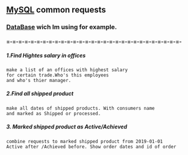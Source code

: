 ## [MySQL](https://www.mysql.com) common requests

### [DataBase](https://www.youtube.com/redirect?event=video_description&v=7S_tz1z_5bA&redir_token=QUFFLUhqbDE4S0tETHJXQ1IxeUR6ZUt4VjhGc1cycDhtd3xBQ3Jtc0tuZDhwOENQMFg4NTVpWnV1bVF1YVh0Q0FQMlJwd1BrRHBCQng2RXZia2NPeVUzS0tyQ0R3ei0zZElxal9qZGw3aWJmSUhWQndLZ0RzMkZVMUNFNDFacUhwbUtodG9hSjUtT05ncjhMck0zZm5oaGw2TQ%3D%3D&q=http%3A%2F%2Fbit.ly%2F2LNdvCd) wich Im using for example.
#### =-=-=-=-=-=-=-=-=-=-=-=-=-=-=-=-=-=-=-=-=-=-=-=-=-=-=-=-=-
##### 1.Find Hightes salary in offices 
    make a list of an offices with highest salary 
    for certain trade.Who's this employees 
    and who's thier manager.
##### 2.Find all shipped product
    make all dates of shipped products. With consumers name
    and marked as Shipped or processed.
##### 3. Marked shipped product as Active/Achieved
    combine requests to marked shipped product from 2019-01-01 
    Active after /Achieved before. Show order dates and id of order
